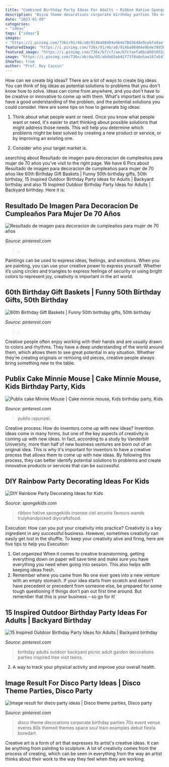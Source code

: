 ```yaml
---
title: "Combined Birthday Party Ideas For Adults ~ Ribbon Hative Spongekids Insense Ciel Arcoiris Favours Wands Trulyhandpicked Diycraftsfood"
description: "Disco theme decorations corporate birthday parties 70s event venue events 80s themed themes space soul train examples debut fiesta boredart"
date: "2023-01-09"
categories:
- "ideas"
tags: ["ideas"]
images:
- "https://i.pinimg.com/736x/91/4b/a0/914ba08404e9b4e78d36d8e9cebfa9ae--publix-cakes-minnie-mouse.jpg"
featuredImage: "https://i.pinimg.com/736x/91/4b/a0/914ba08404e9b4e78d36d8e9cebfa9ae--publix-cakes-minnie-mouse.jpg"
featured_image: "https://i.pinimg.com/736x/b7/cf/ae/b7cfaefa0bc8601055a5b5155a75ef3d.jpg"
image: "https://i.pinimg.com/736x/ab/da/65/abda65ab42f73f8a6e5ae167a5d7740e.jpg"
ShowToc: true
author: "Prof. Rey Cassin"
---
```



How can we create big ideas?
There are a lot of ways to create big ideas. You can think of big ideas as potential solutions to problems that you don't know how to solve. Ideas can come from anywhere, and you don't have to be creative or innovative to come up with them. What's important is that you have a good understanding of the problem, and the potential solutions you could consider. Here are some tips on how to generate big ideas:
1. Think about what people want or need. Once you know what people want or need, it's easier to start thinking about possible solutions that might address those needs. This will help you determine which problems might be best solved by creating a new product or service, or by improving an existing one.

2. Consider who your target market is.

	

		
searching about Resultado de imagen para decoracion de cumpleaños para mujer de 70 años you've visit to the right page. We have 6 Pics about Resultado de imagen para decoracion de cumpleaños para mujer de 70 años like 60th Birthday Gift Baskets | Funny 50th birthday gifts, 50th birthday, 15 Inspired Outdoor Birthday Party Ideas for Adults | Backyard birthday and also 15 Inspired Outdoor Birthday Party Ideas for Adults | Backyard birthday. Here it is:
		
    
## Resultado De Imagen Para Decoracion De Cumpleaños Para Mujer De 70 Años

<img loading=lazy src="https://i.pinimg.com/736x/9c/19/53/9c1953bd3e6fe3503ce48fc406aac829.jpg" onerror="this.onerror=null;this.src='https://tse4.mm.bing.net/th?id=OIP.NzB2c6sFSuSU5_3slG8NHAHaLH&amp;pid=15.1';" alt="Resultado de imagen para decoracion de cumpleaños para mujer de 70 años">

_Source: pinterest.com_

>. 

	

Paintings can be used to express ideas, feelings, and emotions.
When you are painting, you can use your creative power to express yourself. Whether it’s using circles and triangles to express feelings of security or using bright colors to represent joy, creativity is important in the art world.

    
## 60th Birthday Gift Baskets | Funny 50th Birthday Gifts, 50th Birthday

<img loading=lazy src="https://i.pinimg.com/736x/b7/cf/ae/b7cfaefa0bc8601055a5b5155a75ef3d.jpg" onerror="this.onerror=null;this.src='https://tse2.mm.bing.net/th?id=OIP.Xht2nQhil_yrKhLnweoQ8QHaJ3&amp;pid=15.1';" alt="60th Birthday Gift Baskets | Funny 50th birthday gifts, 50th birthday">

_Source: pinterest.com_

>. 

	

Creative people often enjoy working with their hands and are usually drawn to colors and rhythms. They have a deep understanding of the world around them, which allows them to see great potential in any situation. Whether they're creating originals or remixing old pieces, creative people always bring something new to the table.

    
## Publix Cake Minnie Mouse | Cake Minnie Mouse, Kids Birthday Party, Kids

<img loading=lazy src="https://i.pinimg.com/736x/91/4b/a0/914ba08404e9b4e78d36d8e9cebfa9ae--publix-cakes-minnie-mouse.jpg" onerror="this.onerror=null;this.src='https://tse1.mm.bing.net/th?id=OIP.pysT2ljQKImgFRxdFhaOWAHaJ3&amp;pid=15.1';" alt="Publix cake Minnie Mouse | Cake minnie mouse, Kids birthday party, Kids">

_Source: pinterest.com_

>publix rapunzel. 

	

Creative process: How do inventors come up with new ideas?
Invention ideas come in many forms, but one of the key aspects of creativity is coming up with new ideas. In fact, according to a study by Vanderbilt University, more than half of new business ventures are born out of an original idea. This is why it's important for inventors to have a creative process that allows them to come up with new ideas. By following this process, they can better identify potential solutions to problems and create innovative products or services that can be successful.

    
## DIY Rainbow Party Decorating Ideas For Kids

<img loading=lazy src="https://spongekids.com/wp-content/uploads/2014/11/diy-rainbow-party-decorating-ideas/4-candy-decoration.jpg" onerror="this.onerror=null;this.src='https://tse1.mm.bing.net/th?id=OIP.GfTxgQhCKywEmuWykiSTCAHaLG&amp;pid=15.1';" alt="DIY Rainbow Party Decorating Ideas for Kids">

_Source: spongekids.com_

>ribbon hative spongekids insense ciel arcoiris favours wands trulyhandpicked diycraftsfood. 

	

Execution: How can you put your creativity into practice?
Creativity is a key ingredient in any successful business. However, sometimes creativity can easily get lost in the shuffle. To keep your creativity alive and firing, here are five tips to help you Execution:
1. Get organized
When it comes to creative brainstorming, getting everything down on paper will save time and make sure you have everything you need when going into session. This also helps with keeping ideas fresh.
2. Remember where you came from
No one ever goes into a new venture with an empty stomach. If your idea starts from scratch and doesn’t have precedent or precedent from someone else, be prepared for some tough questioning if things don’t pan out first time around. But remember that this is your business – so go for it!

    
## 15 Inspired Outdoor Birthday Party Ideas For Adults | Backyard Birthday

<img loading=lazy src="https://i.pinimg.com/736x/ab/da/65/abda65ab42f73f8a6e5ae167a5d7740e.jpg" onerror="this.onerror=null;this.src='https://tse1.mm.bing.net/th?id=OIP.VOHnM6rNEd5_WlrQcXiV3AHaLH&amp;pid=15.1';" alt="15 Inspired Outdoor Birthday Party Ideas for Adults | Backyard birthday">

_Source: pinterest.com_

>birthday adults outdoor backyard picnic adult garden decorations parties inspired tree visit teens. 

	

2. A way to track your physical activity and improve your overall health.

    
## Image Result For Disco Party Ideas | Disco Theme Parties, Disco Party

<img loading=lazy src="https://i.pinimg.com/736x/01/db/51/01db51d322f0654759714f356c59210a.jpg" onerror="this.onerror=null;this.src='https://tse2.mm.bing.net/th?id=OIP.aK99eYmTOSlTcGyzIEBD9QHaLH&amp;pid=15.1';" alt="Image result for disco party ideas | Disco theme parties, Disco party">

_Source: pinterest.com_

>disco theme decorations corporate birthday parties 70s event venue events 80s themed themes space soul train examples debut fiesta boredart. 

	

Creative art is a form of art that expresses its artist's creative ideas. It can be anything from painting to sculpture. A lot of creativity comes from the process of creating, which can be seen in everything from the way an artist thinks about their work to the way they feel when they are working.

